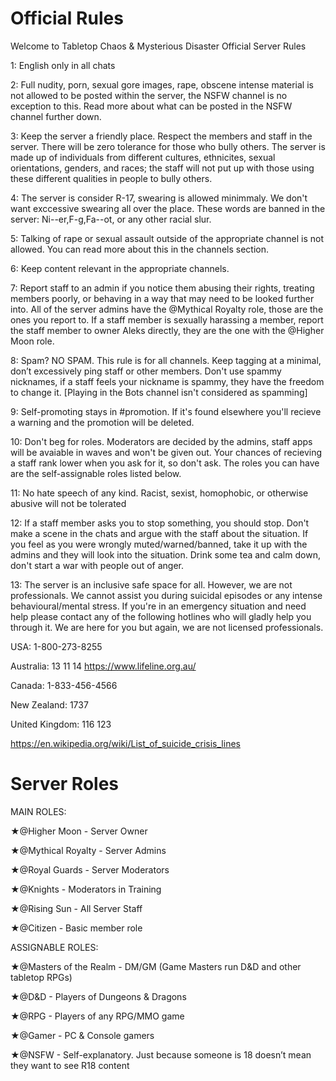 # Official Rules
Welcome to Tabletop Chaos &amp; Mysterious Disaster Official Server Rules 

1: English only in all chats

2: Full nudity, porn, sexual gore images, rape, obscene intense material is not allowed to be posted within the server, the NSFW channel is no exception to this. Read more about what can be posted in the NSFW channel further down. 

3: Keep the server a friendly place. Respect the members and staff in the server. There will be zero tolerance for those who bully others. The server is made up of individuals from different cultures, ethnicites, sexual orientations, genders, and races; the staff will not put up with those using these different qualities in people to bully others. 

4: The server is consider R-17, swearing is allowed minimmaly. We don't want exccessive swearing all over the place. 
These words are banned in the server: Ni--er,F-g,Fa--ot, or any other racial slur. 

5: Talking of rape or sexual assault outside of the appropriate channel is not allowed. You can read more about this in the channels section. 

6: Keep content relevant in the appropriate channels. 

7: Report staff to an admin if you notice them abusing their rights, treating members poorly, or behaving in a way that may need to be looked further into. All of the server admins have the @Mythical Royalty role, those are the ones you report to. If a staff member is sexually harassing a member, report the staff member to owner Aleks directly, they are the one with the @Higher Moon role. 

8: Spam? NO SPAM. This rule is for all channels. Keep tagging at a minimal, don’t excessively ping staff or other members. Don't use spammy nicknames, if a staff feels your nickname is spammy, they have the freedom to change it. [Playing in the Bots channel isn't considered as spamming]

9: Self-promoting stays in #promotion. If it's found elsewhere you'll recieve a warning and the promotion will be deleted. 

10: Don't beg for roles. Moderators are decided by the admins, staff apps will be avaiable in waves and won't be given out. Your chances of recieving a staff rank lower when you ask for it, so don't ask. The roles you can have are the self-assignable roles listed below. 

11: No hate speech of any kind. Racist, sexist, homophobic, or otherwise abusive will not be tolerated

12: If a staff member asks you to stop something, you should stop. Don't make a scene in the chats and argue with the staff about the situation. If you feel as you were wrongly muted/warned/banned, take it up with the admins and they will look into the situation. Drink some tea and calm down, don't start a war with people out of anger. 

13: The server is an inclusive safe space for all. However, we are not professionals. We cannot assist you during suicidal episodes or any intense behavioural/mental stress. 
If you're in an emergency situation and need help please contact any of the following hotlines who will gladly help you through it. We are here for you but again, we are not licensed professionals. 

USA: 1-800-273-8255

Australia: 13 11 14 https://www.lifeline.org.au/

Canada: 1-833-456-4566

New Zealand: 1737

United Kingdom: 116 123 

https://en.wikipedia.org/wiki/List_of_suicide_crisis_lines

# Server Roles

MAIN ROLES:

★@Higher Moon - Server Owner 

★@Mythical Royalty - Server Admins

★@Royal Guards - Server Moderators 

★@Knights - Moderators in Training 

★@Rising Sun - All Server Staff

★@Citizen - Basic member role

ASSIGNABLE ROLES:

★@Masters of the Realm - DM/GM (Game Masters run D&D and other tabletop RPGs)

★@D&D - Players of Dungeons & Dragons

★@RPG - Players of any RPG/MMO game 

★@Gamer - PC & Console gamers 

★@NSFW - Self-explanatory. Just because someone is 18 doesn’t mean they want to see R18 content
